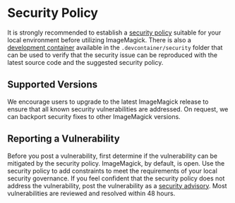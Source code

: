 # Security Policy

It is strongly recommended to establish a [security policy](https://legacy.imagemagick.org/script/security-policy.php) suitable for your local environment before utilizing ImageMagick. There is also a [development container](https://containers.dev/) available in the `.devcontainer/security` folder that can be used to verify that the security issue can be reproduced with the latest source code and the suggested security policy.

## Supported Versions

We encourage users to upgrade to the latest ImageMagick release to ensure that all known security vulnerabilities are addressed.  On request, we can backport security fixes to other ImageMagick versions.

## Reporting a Vulnerability

Before you post a vulnerability, first determine if the vulnerability can be mitigated by the security policy.  ImageMagick, by default, is open. Use the security policy to add constraints to meet the requirements of your local security governance.  If you feel confident that the security policy does not address the vulnerability, post the vulnerability as a [security advisory](https://github.com/ImageMagick/ImageMagick6/security/advisories/new).  Most vulnerabilities are reviewed and resolved within 48 hours.
